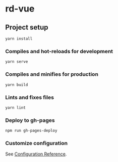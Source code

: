 # rd-vue

## Project setup
```
yarn install
```

### Compiles and hot-reloads for development
```
yarn serve
```

### Compiles and minifies for production
```
yarn build
```

### Lints and fixes files
```
yarn lint
```

### Deploy to gh-pages
```
npm run gh-pages-deploy
```

### Customize configuration
See [Configuration Reference](https://cli.vuejs.org/config/).

